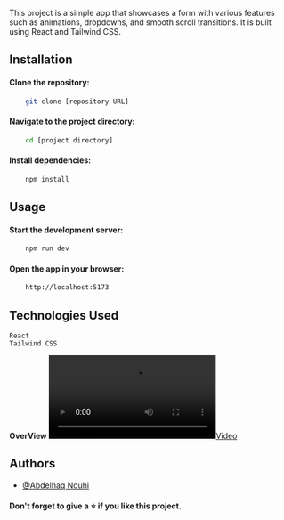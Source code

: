 
This project is a simple app that showcases a form with various features such as animations, dropdowns, and smooth scroll transitions. It is built using React and Tailwind CSS.

## Installation

#### Clone the repository: 
```bash
    git clone [repository URL]
```

#### Navigate to the project directory: 
```bash
    cd [project directory]
```

#### Install dependencies:
```bash
    npm install
```

## Usage

#### Start the development server:
```bash	
    npm run dev
```
#### Open the app in your browser: 
```bash
    http://localhost:5173
```

## Technologies Used
    
    React
    Tailwind CSS

**OverView**
[![Video](./public/screen/screen.mp4)](./public/screen/screen.mp4)

## Authors

- [@Abdelhaq Nouhi](https://github.com/AbdelhaqNouhi)


#### Don't forget to give a ⭐ if you like this project.